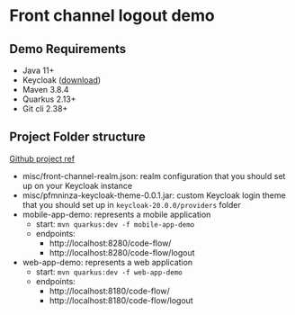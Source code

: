 # Front channel logout demo

## Demo Requirements

- Java 11+
- Keycloak ([download](https://github.com/keycloak/keycloak/releases/download/20.0.0/keycloak-20.0.0.zip))
- Maven 3.8.4
- Quarkus 2.13+
- Git cli 2.38+

## Project Folder structure

[Github project ref](https://github.com/pjgg/Back-channel-logout-demo)

- misc/front-channel-realm.json: realm configuration that you should set up on your Keycloak instance
- misc/pfmninza-keycloak-theme-0.0.1.jar: custom Keycloak login theme that you should set up in `keycloak-20.0.0/providers` folder
- mobile-app-demo: represents a mobile application 
  - start: `mvn quarkus:dev -f mobile-app-demo`
  - endpoints:
    - http://localhost:8280/code-flow/
    - http://localhost:8280/code-flow/logout
- web-app-demo: represents a web application
  - start: `mvn quarkus:dev -f web-app-demo`
  - endpoints:
    - http://localhost:8180/code-flow/
    - http://localhost:8180/code-flow/logout
